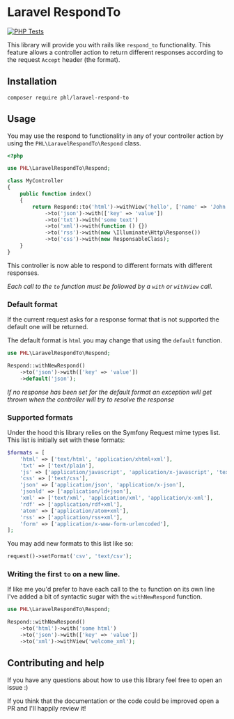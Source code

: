 # Laravel RespondTo

[![PHP Tests](https://github.com/paulhenri-l/laravel-respond-to/actions/workflows/php-tests.yml/badge.svg)](https://github.com/paulhenri-l/laravel-respond-to/actions/workflows/php-tests.yml)

This library will provide you with rails like `respond_to` functionality. This
feature allows a controller action to return different responses according to
the request `Accept` header (the format).

## Installation

```
composer require phl/laravel-respond-to
```

## Usage

You may use the respond to functionality in any of your controller action by
using the `PHL\LaravelRespondTo\Respond` class.

```php
<?php

use PHL\LaravelRespondTo\Respond;

class MyController
{
    public function index()
    {
        return Respond::to('html')->withView('hello', ['name' => 'John Doe'])
            ->to('json')->with(['key' => 'value'])
            ->to('txt')->with('some text')
            ->to('xml')->with(function () {})
            ->to('rss')->with(new \Illuminate\Http\Response())
            ->to('css')->with(new ResponsableClass);
    }
}
```

This controller is now able to respond to different formats with different 
responses.

*Each call to the `to` function must be followed by a `with` or `withView`
call.*

### Default format

If the current request asks for a response format that is not supported
the default one will be returned.

The default format is `html` you may change that using the `default` function.

```php
use PHL\LaravelRespondTo\Respond;

Respond::withNewRespond()
    ->to('json')->with(['key' => 'value'])
    ->default('json');
```

*If no response has been set for the default format an exception will get 
thrown when the controller will try to resolve the response*

### Supported formats

Under the hood this library relies on the Symfony Request mime types list. This
list is initially set with these formats:

```php
$formats = [
    'html' => ['text/html', 'application/xhtml+xml'],
    'txt' => ['text/plain'],
    'js' => ['application/javascript', 'application/x-javascript', 'text/javascript'],
    'css' => ['text/css'],
    'json' => ['application/json', 'application/x-json'],
    'jsonld' => ['application/ld+json'],
    'xml' => ['text/xml', 'application/xml', 'application/x-xml'],
    'rdf' => ['application/rdf+xml'],
    'atom' => ['application/atom+xml'],
    'rss' => ['application/rss+xml'],
    'form' => ['application/x-www-form-urlencoded'],
];
```

You may add new formats to this list like so:

```php
request()->setFormat('csv', 'text/csv');
```

### Writing the first `to` on a new line.

If like me you'd prefer to have each call to the `to` function on its own line
I've added a bit of syntactic sugar with the `withNewRespond` function.

```php
use PHL\LaravelRespondTo\Respond;

Respond::withNewRespond()
    ->to('html')->with('some html')
    ->to('json')->with(['key' => 'value'])
    ->to('xml')->withView('welcome_xml');
```

## Contributing and help

If you have any questions about how to use this library feel free to open
an issue :)

If you think that the documentation or the code could be improved open a PR
and I'll happily review it!
